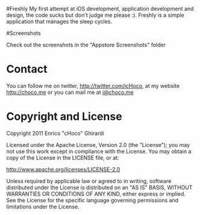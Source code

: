 #Freshly
My first attempt at iOS development, application development and design, the
code sucks but don't judge me please :).
Freshly is a simple application that manages the sleep cycles.

#Screenshots

Check out the screenshots in the "Appstore Screenshots" folder

# Contact

You can follow me on twitter, http://twitter.com/icHoco,
at my website http://choco.me 
or you can mail me at i@choco.me

# Copyright and License

Copyright 2011 Enrico "cHoco" Ghirardi

Licensed under the Apache License, Version 2.0 (the "License");
you may not use this work except in compliance with the License.
You may obtain a copy of the License in the LICENSE file, or at:

http://www.apache.org/licenses/LICENSE-2.0

Unless required by applicable law or agreed to in writing, software
distributed under the License is distributed on an "AS IS" BASIS,
WITHOUT WARRANTIES OR CONDITIONS OF ANY KIND, either express or implied.
See the License for the specific language governing permissions and
limitations under the License.
